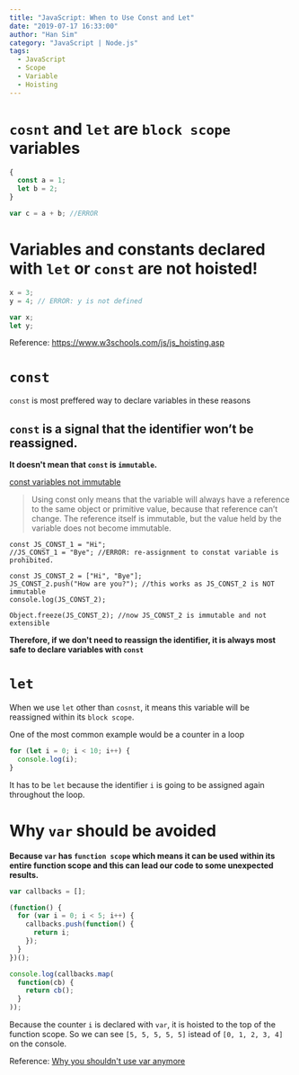 ```yaml
---
title: "JavaScript: When to Use Const and Let"
date: "2019-07-17 16:33:00"
author: "Han Sim"
category: "JavaScript | Node.js"
tags:
  - JavaScript
  - Scope
  - Variable
  - Hoisting
---
```


# `cosnt` and `let` are `block scope` variables

```JavaScript
{
  const a = 1;
  let b = 2;
}

var c = a + b; //ERROR
```

# Variables and constants declared with `let` or `const` are not hoisted!

```JavaScript
x = 3;
y = 4; // ERROR: y is not defined

var x;
let y;
```

Reference: https://www.w3schools.com/js/js_hoisting.asp

# `const`

`const` is most preffered way to declare variables in these reasons

## `const` is a signal that the identifier won’t be reassigned.

**It doesn't mean that `const` is `immutable`.** 

[const variables not immutable](https://ponyfoo.com/articles/const-variables-not-immutable)

> Using const only means that the variable will always have a reference to the same object or primitive value, because that reference can’t change. The reference itself is immutable, but the value held by the variable does not become immutable.

```JavaScript{2,5}
const JS_CONST_1 = "Hi";
//JS_CONST_1 = "Bye"; //ERROR: re-assignment to constat variable is prohibited.

const JS_CONST_2 = ["Hi", "Bye"];
JS_CONST_2.push("How are you?"); //this works as JS_CONST_2 is NOT immutable
console.log(JS_CONST_2);

Object.freeze(JS_CONST_2); //now JS_CONST_2 is immutable and not extensible
```

**Therefore, if we don't need to reassign the identifier, it is always most safe to declare variables with `const`** 

# `let`

When we use `let` other than `cosnst`, it means this variable will be reassigned within its `block scope`. 

One of the most common example would be a counter in a loop

```JavaScript
for (let i = 0; i < 10; i++) {
  console.log(i);
}
```

It has to be `let` because the identifier `i` is going to be assigned again throughout the loop.

# Why `var` should be avoided

**Because `var` has `function scope` which means it can be used within its entire function scope and this can lead our code to some unexpected results.**

```JavaScript
var callbacks = [];

(function() {
  for (var i = 0; i < 5; i++) {
    callbacks.push(function() { 
      return i; 
    });
  }
})();

console.log(callbacks.map( 
  function(cb) { 
    return cb(); 
  } 
));
```

Because the counter `i` is declared with `var`, it is hoisted to the top of the function scope. So we can see `[5, 5, 5, 5, 5]` istead of `[0, 1, 2, 3, 4]` on the console.

Reference: [Why you shouldn't use var anymore](https://hackernoon.com/why-you-shouldnt-use-var-anymore-f109a58b9b70)


